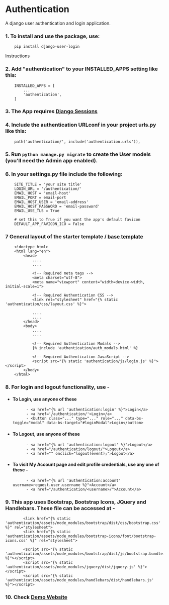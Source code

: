 # Authentication
A django user authentication and login application.

### 1.  To install and use the package, use:
        
        pip install django-user-login

Instructions

### 2.	Add "authentication" to your INSTALLED_APPS setting like this:

        INSTALLED_APPS = [
            ...
            'authentication',
        ]

### 3.	The App requires [Django Sessions](https://docs.djangoproject.com/en/4.0/topics/http/sessions/#enabling-sessions)

### 4.	Include the authentication URLconf in your project urls.py like this:

		path('authentication/', include('authentication.urls')),

### 5.	Run `python manage.py migrate` to create the User models (you'll need the Admin app enabled).

### 6.  In your settings.py file include the following:

        SITE_TITLE = 'your site title'
        LOGIN_URL = '/authentication/'
        EMAIL_HOST = 'email-host'
        EMAIL_PORT = email-port
        EMAIL_HOST_USER = 'email-address'
        EMAIL_HOST_PASSWORD = 'email-password'
        EMAIL_USE_TLS = True
        
        # set this to True if you want the app's default favicon
        DEFAULT_APP_FAVICON_ICO = False

### 7 General layout of the starter template / [base template](https://docs.djangoproject.com/en/4.0/ref/templates/language/#template-inheritance-1)

        <!doctype html>
        <html lang="en">
            <head>
                ....
                ....

                <!-- Required meta tags -->
                <meta charset="utf-8">
                <meta name="viewport" content="width=device-width, initial-scale=1">

                <!-- Required Authentication CSS -->
                <link rel="stylesheet" href="{% static 'authentication/css/layout.css' %}">

                ....
                ....
            </head>
            <body>
                ....
                ....

                <!-- Required Authentication Modals -->
                {% include 'authentication/auth_modals.html' %}

                <!-- Required Authentication JavaScript -->
                <script src="{% static 'authentication/js/login.js' %}"></script>
            </body>
        </html>

### 8.  For login and logout functionality, use - 
- #### To Login, use anyone of these

            - <a href="{% url 'authentication:login' %}">Login</a>
		    - <a href='/authentication/'>Login</a>
            - <button class="..." type="..." role="..." data-bs-toggle="modal" data-bs-target="#loginModal">Login</button>

- #### To Logout, use anyone of these

            - <a href="{% url 'authentication:logout' %}">Logout</a>
		    - <a href="/authentication/logout/">Logout</a>
            - <a href="" onclick="logout(event);">Logout</a>

- #### To visit My Account page and edit profile credentials, use any one of these -

            - <a href="{% url 'authentication:account' username=request.user.username %}">Account</a>
            - <a href="/authentication/<username>/">Account</a>

### 9. This app uses Bootstrap, Bootstrap Icons, JQuery and Handlebars. These file can be accessed at -

            <link href="{% static 'authentication/assets/node_modules/bootstrap/dist/css/bootstrap.css' %}" rel="stylesheet">
            <link href="{% static 'authentication/assets/node_modules/bootstrap-icons/font/bootstrap-icons.css' %}" rel="stylesheet">

            <script src="{% static 'authentication/assets/node_modules/bootstrap/dist/js/bootstrap.bundle.js' %}"></script>
            <script src="{% static 'authentication/assets/node_modules/jquery/dist/jquery.js' %}"></script>
            <script src="{% static 'authentication/assets/node_modules/handlebars/dist/handlebars.js' %}"></script>


### 10. Check [Demo Website](https://django-user-login.herokuapp.com/)


